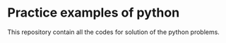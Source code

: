 # Practice examples of python

This repository contain all the codes for solution of the python problems.
